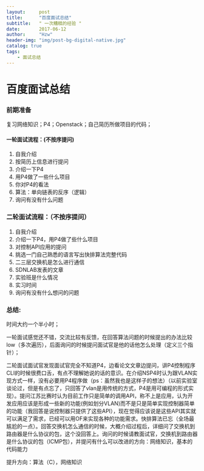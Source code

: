 ```yaml
---
layout:     post
title:      "百度面试总结"
subtitle:   " 一次糟糕的经验 "
date:       2017-06-12 
author:     "Hzw"
header-img: "img/post-bg-digital-native.jpg"
catalog: true
tags:
    - 面试总结
---
```


# 百度面试总结

### 前期准备

复习网络知识；P4；Openstack；自己简历所做项目的代码；

#### 一轮面试流程：(不按序提问)

1. 自我介绍
2. 按简历上信息进行提问
3. 介绍一下P4
4. 用P4做了一些什么项目
5. 你对P4的看法
6. 算法：单向链表的反序（逻辑）
7. 询问有没有什么问题

### 二轮面试流程：（不按序提问）

1. 自我介绍
2. 介绍一下P4，用P4做了些什么项目
3. 对控制API应用的提问
4. 挑选一门自己熟悉的语言写出快排算法完整代码
5. 二三层交换机是怎么进行通信
6. SDNLAB发表的文章
7. 实验班是什么情况
8. 实习时间
9. 询问有没有什么想问的问题

### 总结:

时间大约一个半小时；

一轮面试感觉还不错，交流比较有反馈，在回答算法问题的时候提出的办法比较low（多次遍历），后面询问的时候提问面试官是他的话他怎么处理（定义三个指针）；

二轮面试面试官发现面试官完全不知道P4，边看论文文章边提问，讲P4控制程序CLI的时候很费口舌，有点不理解她说的话的意识。在介绍NSP4时认为跟VLAN实现方式一样，没有必要用P4程序做（ps：虽然我也是这样子的想法）（以前实验室谈论过，但是有点忘了，只回答了vlan是用传统的方式，P4是用可编程的形式实现）。提问江苏比赛时认为目前工作只是简单的调用API，称不上是应用，认为开发应用应该是形成一些新的功能(例如划分VLAN)而不是只是简单实现控制器简单的功能（我回答是说控制器只提供了这些API），现在觉得应该说是这些API其实就可以满足了需求，已经可以用OF来实现各种的功能需求。快排算法已忘（全场最尴尬的一点）。回答交换机怎么通信的时候，大概介绍过程后，详细问了交换机到路由器是什么协议的包，这个没回答上。询问的时候请教面试官，交换机到路由器是什么协议的包（ICMP包），并提问有什么可以改进的方向：网络知识，基本的代码能力

提升方向：算法（C），网络知识

